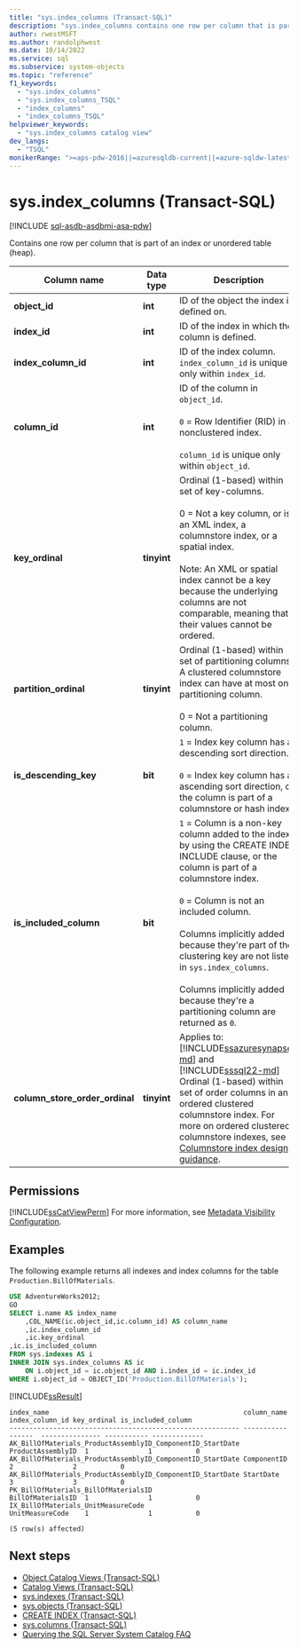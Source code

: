 ```yaml
---
title: "sys.index_columns (Transact-SQL)"
description: "sys.index_columns contains one row per column that is part of an index or unordered table (heap)."
author: rwestMSFT
ms.author: randolphwest
ms.date: 10/14/2022
ms.service: sql
ms.subservice: system-objects
ms.topic: "reference"
f1_keywords:
  - "sys.index_columns"
  - "sys.index_columns_TSQL"
  - "index_columns"
  - "index_columns_TSQL"
helpviewer_keywords:
  - "sys.index_columns catalog view"
dev_langs:
  - "TSQL"
monikerRange: ">=aps-pdw-2016||=azuresqldb-current||=azure-sqldw-latest||>=sql-server-2016||>=sql-server-linux-2017||=azuresqldb-mi-current"
---
```

# sys.index_columns (Transact-SQL)

[!INCLUDE [sql-asdb-asdbmi-asa-pdw](../../includes/applies-to-version/sql-asdb-asdbmi-asa-pdw.md)]

  Contains one row per column that is part of an index or unordered table (heap).

|Column name|Data type|Description|
|-----------------|---------------|-----------------|
|**object_id**|**int**|ID of the object the index is defined on.|
|**index_id**|**int**|ID of the index in which the column is defined.|
|**index_column_id**|**int**|ID of the index column. `index_column_id` is unique only within `index_id`.|
|**column_id**|**int**|ID of the column in `object_id`.<br /><br />`0` = Row Identifier (RID) in a nonclustered index.<br /><br />`column_id` is unique only within `object_id`.|
|**key_ordinal**|**tinyint**|Ordinal (1-based) within set of key-columns.<br /><br />0 = Not a key column, or is an XML index, a columnstore index, or a spatial index.<br /><br />Note: An XML or spatial index cannot be a key because the underlying columns are not comparable, meaning that their values cannot be ordered.|
|**partition_ordinal**|**tinyint**|Ordinal (1-based) within set of partitioning columns. A clustered columnstore index can have at most one partitioning column.<br /><br />0 = Not a partitioning column.|
|**is_descending_key**|**bit**|`1` = Index key column has a descending sort direction.<br /><br />`0` = Index key column has an ascending sort direction, or the column is part of a columnstore or hash index.|
|**is_included_column**|**bit**|`1` = Column is a non-key column added to the index by using the CREATE INDEX INCLUDE clause, or the column is part of a columnstore index.<br /><br />`0` = Column is not an included column.<br /><br />Columns implicitly added because they're part of the clustering key are not listed in `sys.index_columns`.<br /><br />Columns implicitly added because they're a partitioning column are returned as `0`.|
|**column_store_order_ordinal**|**tinyint**|Applies to: [!INCLUDE[ssazuresynapse-md](../../includes/ssazuresynapse-md.md)] and [!INCLUDE[sssql22-md](../../includes/sssql22-md.md)]<br />Ordinal (1-based) within set of order columns in an ordered clustered columnstore index. For more on ordered clustered columnstore indexes, see [Columnstore index design guidance](../indexes/columnstore-indexes-design-guidance.md).|

## Permissions

[!INCLUDE[ssCatViewPerm](../../includes/sscatviewperm-md.md)] For more information, see [Metadata Visibility Configuration](../../relational-databases/security/metadata-visibility-configuration.md).

## Examples

 The following example returns all indexes and index columns for the table `Production.BillOfMaterials`.

```sql
USE AdventureWorks2012;
GO
SELECT i.name AS index_name
    ,COL_NAME(ic.object_id,ic.column_id) AS column_name
    ,ic.index_column_id
    ,ic.key_ordinal
,ic.is_included_column
FROM sys.indexes AS i
INNER JOIN sys.index_columns AS ic
    ON i.object_id = ic.object_id AND i.index_id = ic.index_id
WHERE i.object_id = OBJECT_ID('Production.BillOfMaterials');
```

[!INCLUDE[ssResult](../../includes/ssresult-md.md)]

```output
index_name                                                 column_name        index_column_id key_ordinal is_included_column
---------------------------------------------------------- -----------------  --------------- ----------- -------------
AK_BillOfMaterials_ProductAssemblyID_ComponentID_StartDate ProductAssemblyID  1               1           0
AK_BillOfMaterials_ProductAssemblyID_ComponentID_StartDate ComponentID        2               2           0
AK_BillOfMaterials_ProductAssemblyID_ComponentID_StartDate StartDate          3               3           0
PK_BillOfMaterials_BillOfMaterialsID                       BillOfMaterialsID  1               1           0
IX_BillOfMaterials_UnitMeasureCode                         UnitMeasureCode    1               1           0
  
(5 row(s) affected)
```

## Next steps

- [Object Catalog Views (Transact-SQL)](../../relational-databases/system-catalog-views/object-catalog-views-transact-sql.md)
- [Catalog Views (Transact-SQL)](../../relational-databases/system-catalog-views/catalog-views-transact-sql.md)
- [sys.indexes (Transact-SQL)](../../relational-databases/system-catalog-views/sys-indexes-transact-sql.md)
- [sys.objects (Transact-SQL)](../../relational-databases/system-catalog-views/sys-objects-transact-sql.md)
- [CREATE INDEX (Transact-SQL)](../../t-sql/statements/create-index-transact-sql.md)
- [sys.columns (Transact-SQL)](../../relational-databases/system-catalog-views/sys-columns-transact-sql.md)
- [Querying the SQL Server System Catalog FAQ](../../relational-databases/system-catalog-views/querying-the-sql-server-system-catalog-faq.yml)
